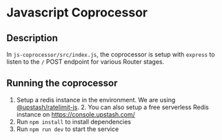 # Javascript Coprocessor

## Description

In `js-coprocessor/src/index.js`, the coprocessor is setup with `express` to listen to the `/` POST endpoint for various Router stages.

## Running the coprocessor

1. Setup a redis instance in the environment. We are using [@upstash/ratelimit-js](https://github.com/upstash/ratelimit-js).
   2.  You can also setup a free serverless Redis instance on https://console.upstash.com/
1. Run `npm install` to install dependencies
1. Run `npm run dev` to start the service
